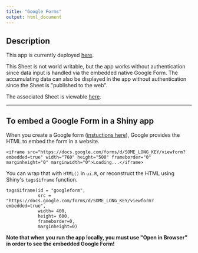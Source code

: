 ```yaml
---
title: "Google Forms"
output: html_document
---
```


## Description

This app is currently deployed [here](https://joannaz.shinyapps.io/gs-forms/).

This Sheet is not world writable, but the app works without authentication since data input is handled via the embedded native Google Form. The accumulating data can also be displayed in the app without authentication since the Sheet is "published to the web".

The associated Sheet is viewable [here](https://docs.google.com/spreadsheets/d/1K5g_3bxsE33T4ZuwUfxmzGY5RXNvQAAP78vis1EHFps/pubhtml). 

---

## To embed a Google Form in a Shiny app

When you create a Google form ([instuctions here](https://support.google.com/docs/answer/87809?hl=en)), Google provides the HTML to embed the form in a website. 
```
<iframe src="https://docs.google.com/forms/d/SOME_LONG_KEY/viewform?embedded=true" width="760" height="500" frameborder="0" marginheight="0" marginwidth="0">Loading...</iframe>
```
You can wrap that with `HTML()` in `ui.R`, or reconstruct the HTML using Shiny's `tags$iframe` function. 

```
tags$iframe(id = "googleform",
            src = "https://docs.google.com/forms/d/SOME_LONG_KEY/viewform?embedded=true",
            width= 400,
            height= 600,
            frameborder=0,
            marginheight=0)
```
**Note that when you run the app locally, you must use "Open in Browser" in order to see the embedded Google Form!**
